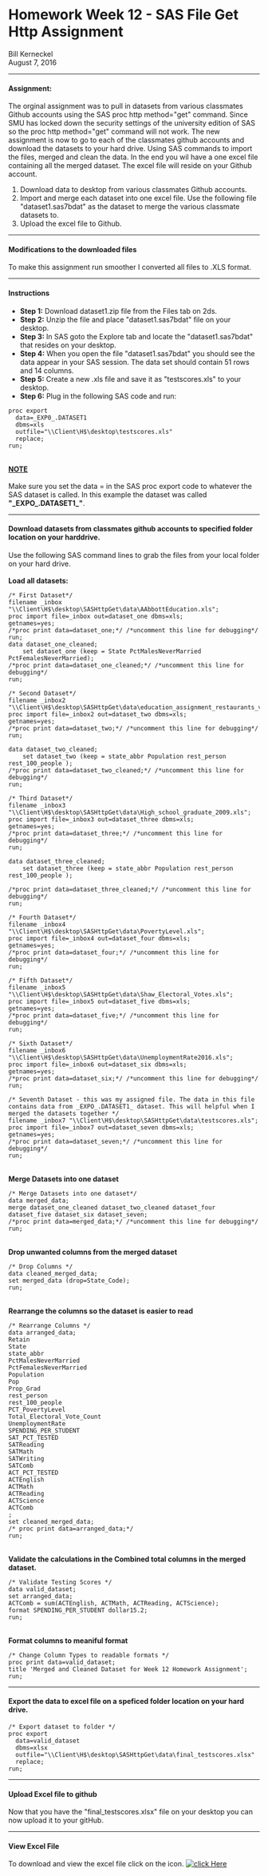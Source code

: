 # Homework Week 12 - SAS File Get Http Assignment
Bill Kerneckel  
August 7, 2016  



****************************

#### Assignment:

The orginal assignment was to pull in datasets from various classmates Github accounts using the SAS proc http method="get" command. Since SMU has locked down the security settings of the university edition of SAS so the proc http method="get" command will not work. The new assignment is now to go to each of the classmates github accounts and download the datasets to your hard drive. Using SAS commands to import the files, merged and clean the data. In the end you wil have a one excel file containing all the merged dataset. The excel file will reside on your Github account.


1. Download data to desktop from various classmates Github accounts.
2. Import and merge each dataset into one excel file. Use the following file "dataset1.sas7bdat" as the dataset to merge the various classmate datasets to. 
3. Upload the excel file to Github.

****************************

#### Modifications to the downloaded files

To make this assignment run smoother I converted all files to .XLS format.


****************************
#### Instructions

- <strong>Step 1:</strong> Download dataset1.zip file from the Files tab on 2ds.
- <strong>Step 2:</strong> Unzip the file and place "dataset1.sas7bdat" file on your desktop.
- <strong>Step 3:</strong> In SAS goto the Explore tab and locate the "dataset1.sas7bdat" that resides on your desktop.
- <strong>Step 4:</strong> When you open the file "dataset1.sas7bdat" you should see the data appear in your SAS session. The data set should contain 51 rows and 14 columns.
- <strong>Step 5:</strong> Create a new .xls file and save it as "testscores.xls" to your desktop.
- <strong>Step 6:</strong> Plug in the following SAS code and run:

```
proc export 
  data=_EXP0_.DATASET1 
  dbms=xls 
  outfile="\\Client\H$\desktop\testscores.xls" 
  replace;
run;
```
<br>
<strong><u>NOTE</u></strong>
<br>
<br>
Make sure you set the data = in the SAS proc export code to whatever the SAS dataset is called. In this example the dataset was called <strong>"_EXPO_.DATASET1_"</strong>.

****************************

#### Download datasets from classmates github accounts to specified folder location on your harddrive.

Use the following SAS command lines to grab the files from your local folder on your hard drive.
<br>
<br>
<strong>Load all datasets:</strong>

```
/* First Dataset*/
filename _inbox "\\Client\H$\desktop\SASHttpGet\data\AAbbottEducation.xls"; 
proc import file=_inbox out=dataset_one dbms=xls; 
getnames=yes;
/*proc print data=dataset_one;*/ /*uncomment this line for debugging*/
run;
data dataset_one_cleaned;
	set dataset_one (keep = State PctMalesNeverMarried PctFemalesNeverMarried);
/*proc print data=dataset_one_cleaned;*/ /*uncomment this line for debugging*/
run;

/* Second Dataset*/
filename _inbox2 "\\Client\H$\desktop\SASHttpGet\data\education_assignment_restaurants_vf.xls"; 
proc import file=_inbox2 out=dataset_two dbms=xls; 
getnames=yes;
/*proc print data=dataset_two;*/ /*uncomment this line for debugging*/
run;

data dataset_two_cleaned;
	set dataset_two (keep = state_abbr Population rest_person rest_100_people );
/*proc print data=dataset_two_cleaned;*/ /*uncomment this line for debugging*/
run;

/* Third Dataset*/
filename _inbox3 "\\Client\H$\desktop\SASHttpGet\data\High_school_graduate_2009.xls"; 
proc import file=_inbox3 out=dataset_three dbms=xls; 
getnames=yes;
/*proc print data=dataset_three;*/ /*uncomment this line for debugging*/
run;

data dataset_three_cleaned;
	set dataset_three (keep = state_abbr Population rest_person rest_100_people );

/*proc print data=dataset_three_cleaned;*/ /*uncomment this line for debugging*/
run;

/* Fourth Dataset*/
filename _inbox4 "\\Client\H$\desktop\SASHttpGet\data\PovertyLevel.xls"; 
proc import file=_inbox4 out=dataset_four dbms=xls; 
getnames=yes;
/*proc print data=dataset_four;*/ /*uncomment this line for debugging*/
run;

/* Fifth Dataset*/
filename _inbox5 "\\Client\H$\desktop\SASHttpGet\data\Shaw_Electoral_Votes.xls"; 
proc import file=_inbox5 out=dataset_five dbms=xls; 
getnames=yes;
/*proc print data=dataset_five;*/ /*uncomment this line for debugging*/
run;

/* Sixth Dataset*/
filename _inbox6 "\\Client\H$\desktop\SASHttpGet\data\UnemploymentRate2016.xls"; 
proc import file=_inbox6 out=dataset_six dbms=xls; 
getnames=yes;
/*proc print data=dataset_six;*/ /*uncomment this line for debugging*/
run;

/* Seventh Dataset - this was my assigned file. The data in this file contains data from _EXPO_.DATASET1_ dataset. This will helpful when I merged the datasets together */
filename _inbox7 "\\Client\H$\desktop\SASHttpGet\data\testscores.xls"; 
proc import file=_inbox7 out=dataset_seven dbms=xls; 
getnames=yes;
/*proc print data=dataset_seven;*/ /*uncomment this line for debugging*/
run;
```

<br>
<strong>Merge Datasets into one dataset</strong>
<br>

```
/* Merge Datasets into one dataset*/
data merged_data;
merge dataset_one_cleaned dataset_two_cleaned dataset_four dataset_five dataset_six dataset_seven;
/*proc print data=merged_data;*/ /*uncomment this line for debugging*/
run;
```

<br>
<strong>Drop unwanted columns from the merged dataset</strong>
<br>

```
/* Drop Columns */
data cleaned_merged_data;
set merged_data (drop=State_Code);
run;
```

<br>
<strong>Rearrange the columns so the dataset is easier to read</strong>
<br>

```
/* Rearrange Columns */
data arranged_data;
Retain
State
state_abbr
PctMalesNeverMarried
PctFemalesNeverMarried
Population
Pop
Prop_Grad
rest_person
rest_100_people
PCT_PovertyLevel
Total_Electoral_Vote_Count
UnemploymentRate
SPENDING_PER_STUDENT
SAT_PCT_TESTED
SATReading
SATMath
SATWriting
SATComb
ACT_PCT_TESTED
ACTEnglish
ACTMath
ACTReading
ACTScience
ACTComb
;
set cleaned_merged_data;
/* proc print data=arranged_data;*/
run;
```

<br>
<strong>Validate the calculations in the Combined total columns in the merged dataset.</strong>
<br>

```
/* Validate Testing Scores */
data valid_dataset;
set arranged_data;
ACTComb = sum(ACTEnglish, ACTMath, ACTReading, ACTScience);
format SPENDING_PER_STUDENT dollar15.2;
run;
```

<br>
<strong>Format columns to meaniful format</strong>
<br>

```
/* Change Column Types to readable formats */
proc print data=valid_dataset;
title 'Merged and Cleaned Dataset for Week 12 Homework Assignment';
run; 
```


****************************

#### Export the data to excel file on a speficed folder location on your hard drive.

```
/* Export dataset to folder */
proc export 
  data=valid_dataset 
  dbms=xlsx 
  outfile="\\Client\H$\desktop\SASHttpGet\data\final_testscores.xlsx" 
  replace;
run;
```

****************************

####  Upload Excel file to github                          

Now that you have the "final_testscores.xlsx" file on your desktop you can now upload it to your gitHub.


****************************

#### View Excel File                                                 

To download and view the excel file click on the icon. [![click Here](images/excel.png)](https://github.com/wkerneck/SASFileGetHttp/blob/master/data/final_testscores.xlsx?raw=true)



